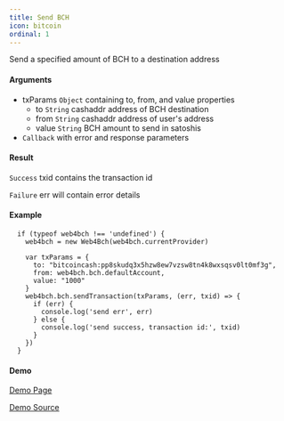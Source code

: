 ```yaml
---
title: Send BCH
icon: bitcoin
ordinal: 1
---
```


Send a specified amount of BCH to a destination address

#### Arguments

- txParams `Object` containing to, from, and value properties
  - to `String` cashaddr address of BCH destination
  - from `String` cashaddr address of user's address
  - value `String` BCH amount to send in satoshis
- `Callback` with error and response parameters

#### Result

`Success` txid contains the transaction id

`Failure` err will contain error details

#### Example

      if (typeof web4bch !== 'undefined') {
        web4bch = new Web4Bch(web4bch.currentProvider)

        var txParams = {
          to: "bitcoincash:pp8skudq3x5hzw8ew7vzsw8tn4k8wxsqsv0lt0mf3g",
          from: web4bch.bch.defaultAccount,
          value: "1000"
        }
        web4bch.bch.sendTransaction(txParams, (err, txid) => {
          if (err) {
            console.log('send err', err)
          } else {
            console.log('send success, transaction id:', txid)
          }
        })
      }

#### Demo

[Demo Page](https://bitcoin-com.github.io/badger-samples/send-bch.html)

[Demo Source](https://github.com/bitcoin-com/badger-samples/blob/master/send-bch.html)
